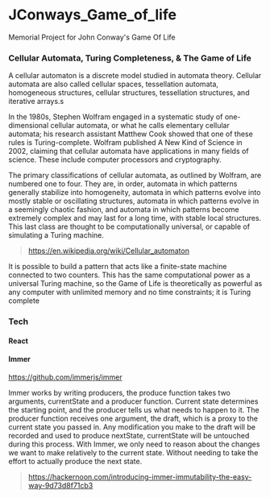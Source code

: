 # JConways_Game_of_life
Memorial Project for John Conway's Game Of Life

### Cellular Automata, Turing Completeness, & The Game of Life

A cellular automaton is a discrete model studied in automata theory. Cellular automata are also called cellular spaces, tessellation automata, homogeneous structures, cellular structures, tessellation structures, and iterative arrays.s

In the 1980s, Stephen Wolfram engaged in a systematic study of one-dimensional cellular automata, or what he calls elementary cellular automata; his research assistant Matthew Cook showed that one of these rules is Turing-complete. Wolfram published A New Kind of Science in 2002, claiming that cellular automata have applications in many fields of science. These include computer processors and cryptography.

 The primary classifications of cellular automata, as outlined by Wolfram, are numbered one to four. They are, in order, automata in which patterns generally stabilize into homogeneity, automata in which patterns evolve into mostly stable or oscillating structures, automata in which patterns evolve in a seemingly chaotic fashion, and automata in which patterns become extremely complex and may last for a long time, with stable local structures. This last class are thought to be computationally universal, or capable of simulating a Turing machine. 

> https://en.wikipedia.org/wiki/Cellular_automaton


It is possible to build a pattern that acts like a finite-state machine connected to two counters. This has the same computational power as a universal Turing machine, so the Game of Life is theoretically as powerful as any computer with unlimited memory and no time constraints; it is Turing complete

### Tech 

#### React
#### Immer
https://github.com/immerjs/immer

Immer works by writing producers, the produce function takes two arguments, currentState and a producer function. Current state determines the starting point, and the producer tells us what needs to happen to it. The producer function receives one argument, the draft, which is a proxy to the current state you passed in. Any modification you make to the draft will be recorded and used to produce nextState, currentState will be untouched during this process. With Immer, we only need to reason about the changes we want to make relatively to the current state. Without needing to take the effort to actually produce the next state.
> https://hackernoon.com/introducing-immer-immutability-the-easy-way-9d73d8f71cb3